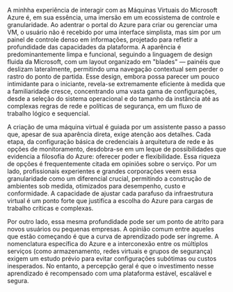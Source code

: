 A minhha experiência de interagir com as Máquinas Virtuais do Microsoft Azure é, em sua essência, uma imersão em um ecossistema de controle e granularidade. Ao adentrar o portal do Azure para criar ou gerenciar uma VM, o usuário não é recebido por uma interface simplista, mas sim por um painel de controle denso em informações, projetado para refletir a profundidade das capacidades da plataforma. A aparência é predominantemente limpa e funcional, seguindo a linguagem de design fluida da Microsoft, com um layout organizado em "blades" — painéis que deslizam lateralmente, permitindo uma navegação contextual sem perder o rastro do ponto de partida. Esse design, embora possa parecer um pouco intimidante para o iniciante, revela-se extremamente eficiente à medida que a familiaridade cresce, concentrando uma vasta gama de configurações, desde a seleção do sistema operacional e do tamanho da instância até as complexas regras de rede e políticas de segurança, em um fluxo de trabalho lógico e sequencial.

A criação de uma máquina virtual é guiada por um assistente passo a passo que, apesar de sua aparência direta, exige atenção aos detalhes. Cada etapa, da configuração básica de credenciais à arquitetura de rede e às opções de monitoramento, desdobra-se em um leque de possibilidades que evidencia a filosofia do Azure: oferecer poder e flexibilidade. Essa riqueza de opções é frequentemente citada em opiniões sobre o serviço. Por um lado, profissionais experientes e grandes corporações veem essa granularidade como um diferencial crucial, permitindo a construção de ambientes sob medida, otimizados para desempenho, custo e conformidade. A capacidade de ajustar cada parafuso da infraestrutura virtual é um ponto forte que justifica a escolha do Azure para cargas de trabalho críticas e complexas.

Por outro lado, essa mesma profundidade pode ser um ponto de atrito para novos usuários ou pequenas empresas. A opinião comum entre aqueles que estão começando é que a curva de aprendizado pode ser íngreme. A nomenclatura específica do Azure e a interconexão entre os múltiplos serviços (como armazenamento, redes virtuais e grupos de segurança) exigem um estudo prévio para evitar configurações subótimas ou custos inesperados. No entanto, a percepção geral é que o investimento nesse aprendizado é recompensado com uma plataforma estável, escalável e segura.
